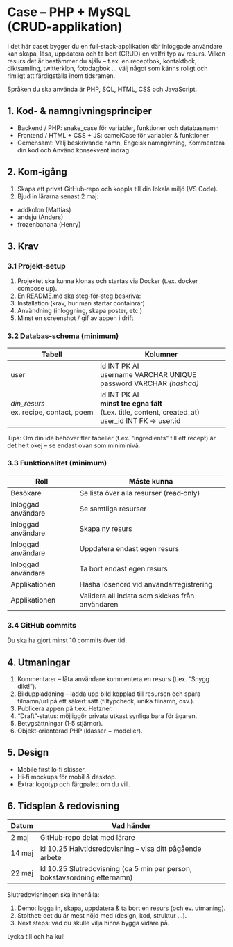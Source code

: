# Case – PHP + MySQL (CRUD‑applikation)

I det här caset bygger du en full‑stack‑applikation där inloggade användare kan skapa, läsa, uppdatera och ta bort (CRUD) en valfri typ av resurs. Vilken resurs det är bestämmer du själv – t.ex. en receptbok, kontaktbok, diktsamling, twitterklon, fotodagbok … välj något som känns roligt och rimligt att färdigställa inom tidsramen.

Språken du ska använda är PHP, SQL, HTML, CSS och JavaScript.

## 1. Kod‑ & namngivningsprinciper

- Backend / PHP: snake_case för variabler, funktioner och databasnamn
- Frontend / HTML + CSS + JS:	camelCase för variabler & funktioner
- Gemensamt: Välj beskrivande namn, Engelsk namngivning, Kommentera din kod och Använd konsekvent indrag

## 2. Kom‑igång
1.	Skapa ett privat GitHub‑repo och koppla till din lokala miljö (VS Code).
2.	Bjud in lärarna senast 2 maj:
   - addkolon (Mattias)
   - andsju (Anders)
   - frozenbanana (Henry)

## 3. Krav

### 3.1 Projekt‑setup
1. Projektet ska kunna klonas och startas via Docker (t.ex. docker compose up).
2. En README.md ska steg‑för‑steg beskriva:
  3. Installation (krav, hur man startar containrar)
  4. Användning (inloggning, skapa poster, etc.)
  5. Minst en screenshot / gif av appen i drift

### 3.2 Databas‑schema (minimum)

| Tabell        | Kolumner                                                                                           |
|-------------- |----------------------------------------------------------------------------------------------------|
| user          | id INT PK AI<br>username VARCHAR UNIQUE<br>password VARCHAR *(hashad)*                              |
| *din_resurs*<br>ex. recipe, contact, poem | id INT PK AI<br>**minst tre egna fält** (t.ex. title, content, created_at)<br>user_id INT FK → user.id |

Tips: Om din idé behöver fler tabeller (t.ex. “ingredients” till ett recept) är det helt okej – se endast ovan som miniminivå.

### 3.3 Funktionalitet (minimum)

| Roll        | Måste kunna                                                                                           |
|-------------- |----------------------------------------------------------------------------------------------------|
| Besökare          | Se lista över alla resurser (read‑only)                              |
| Inloggad användare| Se samtliga resurser|
| Inloggad användare| Skapa ny resurs|
| Inloggad användare| Uppdatera endast egen resurs |
| Inloggad användare| Ta bort endast egen resurs |
| Applikationen | Hasha lösenord vid användarregistrering |
| Applikationen | Validera all indata som skickas från användaren |

### 3.4 GitHub commits
Du ska ha gjort minst 10 commits över tid.  

## 4. Utmaningar
  1.	Kommentarer – låta användare kommentera en resurs (t.ex. “Snygg dikt!”).
  2.	Bilduppladdning – ladda upp bild kopplad till resursen och spara filnamn/url på ett säkert sätt (filtypcheck, unika filnamn, osv.).
  3.	Publicera appen på t.ex. Hetzner.
  4.	“Draft”‑status: möjliggör privata utkast synliga bara för ägaren.
  5.	Betygsättningar (1‑5 stjärnor).
  7.	Objekt‑orienterad PHP (klasser + modeller).

## 5. Design
- Mobile first lo‑fi skisser.
- Hi‑fi mockups för mobil & desktop.
- Extra: logotyp och färgpalett om du vill.

## 6. Tidsplan & redovisning

| Datum        | Vad händer                                                                                           |
|-------------- |----------------------------------------------------------------------------------------------------|
|2 maj|  GitHub‑repo delat med lärare|
|14 maj|	kl 10.25 Halvtidsredovisning – visa ditt pågående arbete
|22 maj| kl 10.25	Slutredovisning (ca 5 min per person, bokstavsordning efternamn)|

Slutredovisningen ska innehålla:

1. Demo: logga in, skapa, uppdatera & ta bort en resurs (och ev. utmaning).
2. Stolthet: det du är mest nöjd med (design, kod, struktur …).
3. Next steps: vad du skulle vilja hinna bygga vidare på.


Lycka till och ha kul!
